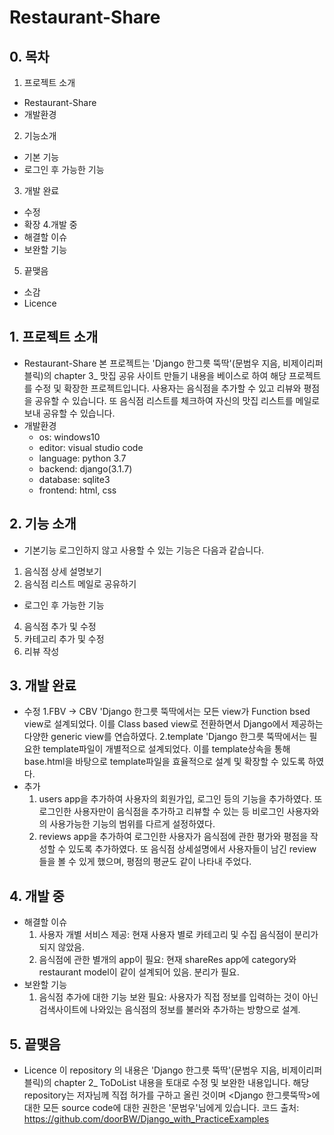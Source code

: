 # Restaurant-Share

## 0. 목차
1. 프로젝트 소개
  * Restaurant-Share
  * 개발환경
2. 기능소개
  * 기본 기능
  * 로그인 후 가능한 기능
3. 개발 완료
  * 수정
  * 확장
4.개발 중
  * 해결할 이슈
  * 보완할 기능
5. 끝맺음
  * 소감
  * Licence

## 1. 프로젝트 소개
* Restaurant-Share
  본 프로젝트는 'Django 한그릇 뚝딱'(문범우 지음, 비제이리퍼블릭)의 chapter 3_ 맛집 공유 사이트 만들기 내용을 베이스로 하여 해당 프로젝트를 수정 및 확장한 프로젝트입니다.
  사용자는 음식점을 추가할 수 있고 리뷰와 평점을 공유할 수 있습니다. 또 음식점 리스트를 체크하여 자신의 맛집 리스트를 메일로 보내 공유할 수 있습니다.
* 개발환경
  * os: windows10
  * editor: visual studio code
  * language: python 3.7
  * backend: django(3.1.7)
  * database: sqlite3
  * frontend: html, css

## 2. 기능 소개
  * 기본기능
  로그인하지 않고 사용할 수 있는 기능은 다음과 같습니다.
  1. 음식점 상세 설명보기
  2. 음식점 리스트 메일로 공유하기

  * 로그인 후 가능한 기능
  4. 음식점 추가 및 수정
  5. 카테고리 추가 및 수정
  6. 리뷰 작성

## 3. 개발 완료
* 수정
  1.FBV -> CBV
    'Django 한그릇 뚝딱에서는 모든 view가 Function bsed view로 설계되었다. 이를 Class based view로 전환하면서 Django에서 제공하는 다양한 generic view를 연습하였다.
  2.template
    'Django 한그릇 뚝딱에서는 필요한 template파일이 개별적으로 설계되었다. 이를 template상속을 통해 base.html을 바탕으로 template파일을 효율적으로 설계 및 확장할 수 있도록 하였다.
* 추가
  1. users app을 추가하여 사용자의 회원가입, 로그인 등의 기능을 추가하였다. 또 로그인한 사용자만이 음식점을 추가하고 리뷰할 수 있는 등 비로그인 사용자와의 사용가능한 기능의 범위를 다르게 설정하였다.
  2. reviews app을 추가하여 로그인한 사용자가 음식점에 관한 평가와 평점을 작성할 수 있도록 추가하였다. 또 음식점 상세설명에서 사용자들이 남긴 review들을 볼 수 있게 했으며, 평점의 평균도 같이 나타내 주었다.

## 4. 개발 중
  * 해결할 이슈
    1. 사용자 개별 서비스 제공: 현재 사용자 별로 카테고리 및 수집 음식점이 분리가 되지 않았음.
    2. 음식점에 관한 별개의 app이 필요: 현재 shareRes app에 category와 restaurant model이 같이 설계되어 있음. 분리가 필요.
  * 보완할 기능
    1.  음식점 추가에 대한 기능 보완 필요: 사용자가 직접 정보를 입력하는 것이 아닌 검색사이트에 나와있는 음식점의 정보를 불러와 추가하는 방향으로 설계.
    
## 5. 끝맺음
* Licence
이 repository 의 내용은 'Django 한그릇 뚝딱'(문범우 지음, 비제이리퍼블릭)의 chapter 2_ ToDoList 내용을 토대로 수정 및 보완한 내용입니다.
해당 repository는 저자님께 직접 허가를 구하고 올린 것이며 <Django 한그릇뚝딱>에 대한 모든 source code에 대한 권한은 '문범우'님에게 있습니다.
코드 출처:
https://github.com/doorBW/Django_with_PracticeExamples

